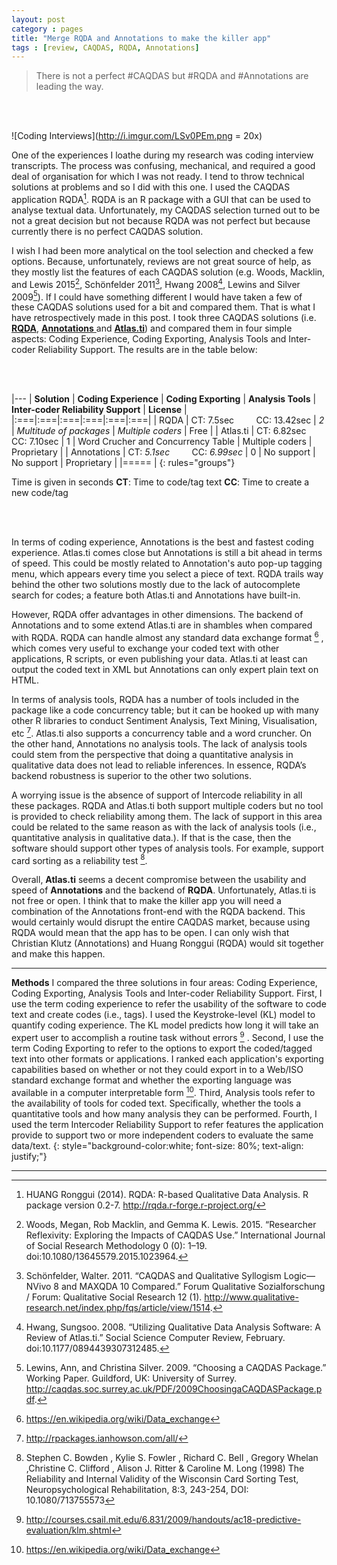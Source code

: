 ```yaml
---
layout: post
category : pages
title: "Merge RQDA and Annotations to make the killer app"
tags : [review, CAQDAS, RQDA, Annotations]
---
```





> There is not a perfect #CAQDAS but #RQDA and #Annotations are leading the way.

<br><br>  

![Coding Interviews](http://i.imgur.com/LSv0PEm.png = 20x)

One of the experiences I loathe during my research was coding interview transcripts. The process was confusing, mechanical, and required a good deal of organisation for which I was not ready. I tend to throw technical solutions at problems and so I did with this one. I used the CAQDAS application RQDA[^rqda]. RQDA is an R package with a GUI that can be used to analyse textual data.  Unfortunately, my CAQDAS selection turned out to be not a great decision but not because RQDA was not perfect but because currently there is no perfect CAQDAS solution.

I wish I had been more analytical on the tool selection and checked a few options. Because, unfortunately, reviews are not great source of help, as they mostly list the features of each CAQDAS solution (e.g. Woods, Macklin, and Lewis 2015[^woods], Schönfelder 2011[^scho], Hwang 2008[^hwang], Lewins and Silver 2009[^lewis]). If I could have something different I would have taken a few of these CAQDAS solutions used for a bit and compared them. That is what I have retrospectively made in this post. I took three CAQDAS solutions (i.e. [**RQDA**](http://rqda.r-forge.r-project.org/), [**Annotations** ](http://www.annotationsapp.com/)and [**Atlas.ti**](http://atlasti.com/)) and compared them in four simple aspects: Coding Experience, Coding Exporting, Analysis Tools and Inter-coder Reliability Support. The results are in the table below:

<br><br>    

|---
| **Solution** | **Coding Experience** | **Coding Exporting** | **Analysis Tools** | **Inter-coder Reliability Support** | **License** |
|:===|:===|:===|:===|:===|:===|
| RQDA | CT:  7.5sec &nbsp; &nbsp;  &nbsp; &nbsp;  CC: 13.42sec | *2* | *Multitude of packages* | *Multiple coders* | Free |
| Atlas.ti | CT:  6.82sec  &nbsp; &nbsp;  &nbsp; &nbsp;  CC: 7.10sec | 1 | Word Crucher and Concurrency Table  | Multiple coders | Proprietary |
| Annotations | CT:  *5.1sec*  &nbsp; &nbsp;  &nbsp; &nbsp;   CC:  *6.99sec* | 0 | No support | No support | Proprietary |
|=====
|
{: rules="groups"}

Time is   given in seconds
**CT**: Time   to code/tag text
**CC**: Time   to create a new code/tag


<br><br>

In terms of coding experience, Annotations is the best and fastest coding experience. Atlas.ti comes close but Annotations is still a bit ahead in terms of speed. This could be mostly related to Annotation's auto pop-up tagging menu, which appears every time you select a piece of text. RQDA trails way behind the other two solutions mostly due to the lack of autocomplete search for codes; a feature both Atlas.ti and Annotations have built-in.

However, RQDA offer advantages in other dimensions. The backend of Annotations and to some extend Atlas.ti are in shambles when compared with RQDA. RQDA can handle almost any standard data exchange format [^formats] , which comes very useful to exchange your coded text with other applications, R scripts, or even publishing your data. Atlas.ti at least can output the coded text in XML but Annotations can only expert plain text on HTML.

In terms of analysis tools, RQDA has a number of tools included in the package like a code concurrency table; but it can be hooked up with many other R libraries to conduct Sentiment Analysis, Text Mining, Visualisation, etc [^rpack]. Atlas.ti also supports a concurrency table and a word cruncher. On the other hand, Annotations no analysis tools. The lack of analysis tools could stem from the perspective that doing a quantitative analysis in qualitative data does not lead to reliable inferences. In essence, RQDA’s backend robustness is superior to the other two solutions.

A worrying issue is the absence of support of Intercode reliability in all these packages. RQDA and Atlas.ti both support multiple coders but no tool is provided to check reliability among them. The lack of support in this area could be related to the same reason as with the lack of analysis tools (i.e., quantitative analysis in qualitative data.). If that is the case, then the software should support other types of analysis tools. For example, support card sorting as a reliability test [^cards].

Overall, **Atlas.ti** seems a decent compromise between the usability and speed of **Annotations** and the backend of **RQDA**. Unfortunately, Atlas.ti is not free or open. I think that to make the killer app you will need a combination of the Annotations front-end with the RQDA backend. This would certainly would disrupt the entire CAQDAS market, because using RQDA would mean that the app has to be open. I can only wish that Christian Klutz (Annotations) and Huang Ronggui (RQDA) would sit together and make this happen.


-------


**Methods**
I compared the three solutions in four areas: Coding Experience, Coding Exporting, Analysis Tools and Inter-coder Reliability Support. First, I use the term coding experience to refer the usability of the software to code text and create codes (i.e., tags). I used the Keystroke-level (KL) model to quantify coding experience. The KL model predicts how long it will take an expert user to accomplish a routine task without errors [^klm] . Second, I use the term Coding Exporting to refer to the options to export the coded/tagged text into other formats or applications. I ranked each application's exporting capabilities based on whether or not they could export in to a Web/ISO standard exchange format and whether the exporting language was available in a computer interpretable form [^formats]. Third, Analysis tools refer to the availability of tools for coded text. Specifically, whether the tools a quantitative tools and how many analysis they can be performed. Fourth, I used the term Intercoder Reliability Support to refer features the application provide to support two or more independent coders to evaluate the same data/text.
{: style="background-color:white; font-size: 80%; text-align: justify;"}


-----------

[^woods]:  Woods, Megan, Rob Macklin, and Gemma K. Lewis. 2015. “Researcher Reflexivity: Exploring the Impacts of CAQDAS Use.” International Journal of Social Research Methodology 0 (0): 1–19. doi:10.1080/13645579.2015.1023964.
[^klm]:http://courses.csail.mit.edu/6.831/2009/handouts/ac18-predictive-evaluation/klm.shtml
[^hwang]: Hwang, Sungsoo. 2008. “Utilizing Qualitative Data Analysis Software: A Review of Atlas.ti.” Social Science Computer Review, February. doi:10.1177/0894439307312485.
[^lewis]: Lewins, Ann, and Christina Silver. 2009. “Choosing a CAQDAS Package.” Working Paper. Guildford, UK: University of Surrey. http://caqdas.soc.surrey.ac.uk/PDF/2009ChoosingaCAQDASPackage.pdf.
[^scho]: Schönfelder, Walter. 2011. “CAQDAS and Qualitative Syllogism Logic—NVivo 8 and MAXQDA 10 Compared.” Forum Qualitative Sozialforschung / Forum: Qualitative Social Research 12 (1). http://www.qualitative-research.net/index.php/fqs/article/view/1514.
[^rqda]: HUANG Ronggui (2014). RQDA: R-based Qualitative Data Analysis. R package version 0.2-7. http://rqda.r-forge.r-project.org/
[^cards]: Stephen C. Bowden , Kylie S. Fowler , Richard C. Bell , Gregory Whelan ,Christine C. Clifford , Alison J. Ritter & Caroline M. Long (1998) The Reliability and Internal Validity of the Wisconsin Card Sorting Test, Neuropsychological Rehabilitation, 8:3, 243-254, DOI: 10.1080/713755573
[^formats]: https://en.wikipedia.org/wiki/Data_exchange
[^rpack]: http://rpackages.ianhowson.com/all/

